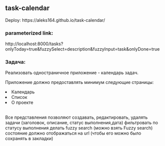 <h2>task-calendar</h2> Deploy: https://aleks164.github.io/task-calendar/
<h3>parameterized link:</h3> http://localhost:8000/tasks?onlyToday=true&fuzzySelect=description&fuzzyInput=task&onlyDone=true
<h3>Задача:</h3>
<p>Реализовать одностраничное приложение - календарь задач.</p>
<p>Приложение должно предоставлять минимум следующие страницы:</p>
<li>Календарь</li>
<li>Список</li>
<li>О проекте</li>
<br/>
<p>Все представления позволяют создавать, редактировать, удалять задачи (заголовок, описание, статус выполнения,дата)
    фильтровать по статусу выполнения делать fuzzy search (можно взять Fuzzy search) состояние должно отображаться на
    url (чтобы его можно было сохранять в закладки)</p>
